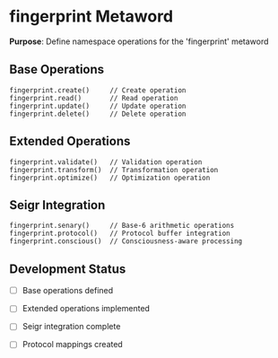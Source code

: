 # fingerprint Metaword

**Purpose**: Define namespace operations for the 'fingerprint' metaword

## Base Operations

```hyphos
fingerprint.create()     // Create operation
fingerprint.read()       // Read operation  
fingerprint.update()     // Update operation
fingerprint.delete()     // Delete operation
```

## Extended Operations

```hyphos
fingerprint.validate()   // Validation operation
fingerprint.transform()  // Transformation operation
fingerprint.optimize()   // Optimization operation
```

## Seigr Integration

```hyphos
fingerprint.senary()     // Base-6 arithmetic operations
fingerprint.protocol()   // Protocol buffer integration
fingerprint.conscious()  // Consciousness-aware processing
```

## Development Status

- [ ] Base operations defined
- [ ] Extended operations implemented  
- [ ] Seigr integration complete
- [ ] Protocol mappings created

